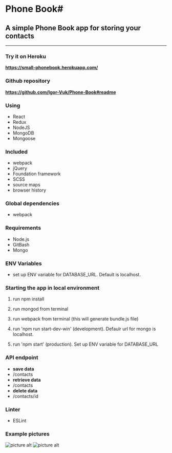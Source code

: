 # Phone Book#
## A simple Phone Book app for storing your contacts ##
- - - -

### Try it on Heroku ### 
**https://small-phonebook.herokuapp.com/**

### Github repository ###
**https://github.com/Igor-Vuk/Phone-Book#readme**

### Using ###
* React
* Redux
* NodeJS
* MongoDB
* Mongoose

### Included ###
* webpack
* jQuery
* Foundation framework
* SCSS
* source maps
* browser history

### Global dependencies ###
* webpack 

### Requirements ###
* Node.js
* GitBash
* Mongo

### ENV Variables ###
* set up ENV variable for DATABASE_URL. Default is localhost.

### Starting the app in local environment ###
1. run npm install
2. run mongod from terminal
3. run webpack from terminal (this will generate bundle.js file)

4. run 'npm run start-dev-win' (development). Defaulr url for mongo is localhost.
5. run 'npm start' (production). Set up ENV variable for DATABASE_URL

### API endpoint ###
* **save data** 
* /contacts
* **retrieve data**
* /contacts
* **delete data**
* /contacts/id

### Linter ###
* ESLint

### Example pictures ###
![picture alt](http://i64.tinypic.com/2myx9qu.jpg "List")
![picture alt](http://i65.tinypic.com/2ldvp5y.png "List")